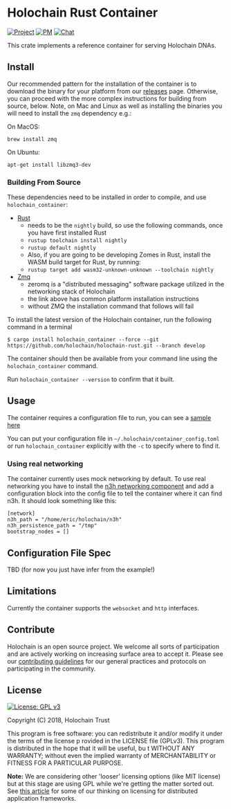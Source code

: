 # Holochain Rust Container

[![Project](https://img.shields.io/badge/project-holochain-blue.svg?style=flat-square)](http://holochain.org/)
[![PM](https://img.shields.io/badge/pm-waffle-blue.svg?style=flat-square)](https://waffle.io/holochain/org)
[![Chat](https://img.shields.io/badge/chat-chat%2eholochain%2enet-blue.svg?style=flat-square)](https://chat.holochain.net)

This crate implements a reference container for serving Holochain DNAs.

## Install

Our recommended pattern for the installation of the container is to download the binary for your platform from our [releases](https://github.com/holochain/holochain-rust/releases) page. Otherwise, you can proceed with the more complex instructions for building from source, below.  Note, on Mac and Linux as well as installing the binaries you will need to install the `zmq` dependency e.g.:

On MacOS:

```
brew install zmq
```

On Ubuntu:

```
apt-get install libzmq3-dev
```


### Building From Source

These dependencies need to be installed in order to compile, and use `holochain_container`:

- [Rust](https://www.rust-lang.org/en-US/install.html)
  - needs to be the `nightly` build, so use the following commands, once you have first installed Rust
  - `rustup toolchain install nightly`
  - `rustup default nightly`
  - Also, if you are going to be developing Zomes in Rust, install the WASM build target for Rust, by running:
  - `rustup target add wasm32-unknown-unknown --toolchain nightly`
- [Zmq](http://zeromq.org/intro:get-the-software)
  - zeromq is a "distributed messaging" software package utilized in the networking stack of Holochain
  - the link above has common platform installation instructions
  - without ZMQ the installation command that follows will fail


To install the latest version of the Holochain container, run the following command in a terminal
```shell
$ cargo install holochain_container --force --git https://github.com/holochain/holochain-rust.git --branch develop
```

The container should then be available from your command line using the `holochain_container` command.

Run `holochain_container --version` to confirm that it built.

## Usage

The container requires a configuration file to run, you can see a [sample here](https://github.com/holochain/holochain-rust/blob/develop/container/example-config/basic.toml)

You can put your configuration file in `~/.holochain/container_config.toml` or run `holochain_container` explicitly with the `-c` to specify where to find it.

### Using real networking
The container currently uses mock networking by default. To use real networking you have to install the [n3h networking component](https://github.com/holochain/n3h) and add a configuration block into the config file to tell the container where it can find n3h.  It should look something like this:

```
[network]
n3h_path = "/home/eric/holochain/n3h"
n3h_persistence_path = "/tmp"
bootstrap_nodes = []
```

## Configuration File Spec

TBD (for now you just have infer from the example!)

## Limitations

Currently the container supports the `websocket` and `http` interfaces.

## Contribute
Holochain is an open source project.  We welcome all sorts of participation and are actively working on increasing surface area to accept it.  Please see our [contributing guidelines](../CONTRIBUTING.md) for our general practices and protocols on participating in the community.

## License
[![License: GPL v3](https://img.shields.io/badge/License-GPL%20v3-blue.svg)](http://www.gnu.org/licenses/gpl-3.0)

Copyright (C) 2018, Holochain Trust

This program is free software: you can redistribute it and/or modify it under the terms of the license p
rovided in the LICENSE file (GPLv3).  This program is distributed in the hope that it will be useful, bu
t WITHOUT ANY WARRANTY; without even the implied warranty of MERCHANTABILITY or FITNESS FOR A PARTICULAR
 PURPOSE.

**Note:** We are considering other 'looser' licensing options (like MIT license) but at this stage are using GPL while we're getting the matter sorted out.  See [this article](https://medium.com/holochain/licensing-needs-for-truly-p2p-software-a3e0fa42be6c) for some of our thinking on licensing for distributed application frameworks.
